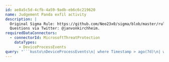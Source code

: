 ```yaml
---
id: ae8a5c5d-4cfb-4a59-9adb-eb6c6c219620
name: Judgement Panda exfil activity
description: |
  Original Sigma Rule: https://github.com/Neo23x0/sigma/blob/master/rules/apt/apt_judgement_panda_gtr19.yml.
  Questions via Twitter: @janvonkirchheim.
requiredDataConnectors:
  - connectorId: MicrosoftThreatProtection
    dataTypes:
      - DeviceProcessEvents
query: "```kusto\nDeviceProcessEvents\n| where Timestamp > ago(7d)\n| where ProcessCommandLine has @\"\\ldifde.exe -f -n \"\n     or ProcessCommandLine has @\"\\7za.exe a 1.7z \" \n     or ProcessCommandLine endswith @\" eprod.ldf\" \n     or ProcessCommandLine has @\"\\aaaa\\procdump64.exe\" \n     or ProcessCommandLine has @\"\\aaaa\\netsess.exe\" \n     or ProcessCommandLine has @\"\\aaaa\\7za.exe\" \n     or ProcessCommandLine has @\"copy .\\1.7z \\\" \n     or ProcessCommandLine has @\"copy \\client\\c$\\aaaa\\\" \n     or FolderPath == @\"C:\\Users\\Public\\7za.exe\"\n| top 100 by Timestamp desc\n```"
---
```


